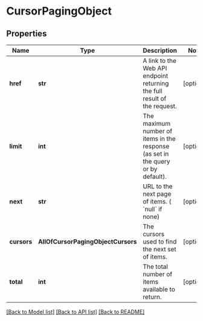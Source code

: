 # CursorPagingObject

## Properties
Name | Type | Description | Notes
------------ | ------------- | ------------- | -------------
**href** | **str** | A link to the Web API endpoint returning the full result of the request. | [optional] 
**limit** | **int** | The maximum number of items in the response (as set in the query or by default). | [optional] 
**next** | **str** | URL to the next page of items. ( &#x60;null&#x60; if none) | [optional] 
**cursors** | **AllOfCursorPagingObjectCursors** | The cursors used to find the next set of items. | [optional] 
**total** | **int** | The total number of items available to return. | [optional] 

[[Back to Model list]](../README.md#documentation-for-models) [[Back to API list]](../README.md#documentation-for-api-endpoints) [[Back to README]](../README.md)

